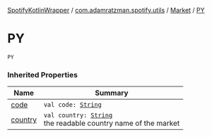 [SpotifyKotlinWrapper](../../index.md) / [com.adamratzman.spotify.utils](../index.md) / [Market](index.md) / [PY](./-p-y.md)

# PY

`PY`

### Inherited Properties

| Name | Summary |
|---|---|
| [code](code.md) | `val code: `[`String`](https://kotlinlang.org/api/latest/jvm/stdlib/kotlin/-string/index.html) |
| [country](country.md) | `val country: `[`String`](https://kotlinlang.org/api/latest/jvm/stdlib/kotlin/-string/index.html)<br>the readable country name of the market |
